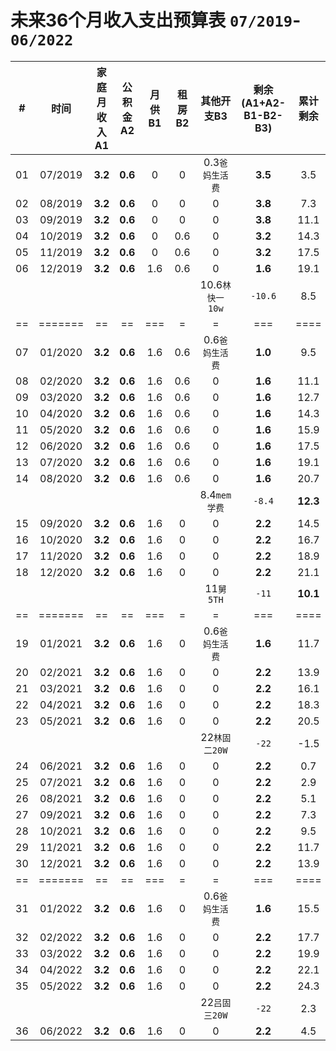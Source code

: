 # 未来36个月收入支出预算表 `07/2019`-`06/2022`

|# |   时间|家庭月收入A1|公积金A2|月供B1|租房B2|其他开支B3|剩余(A1+A2-B1-B2-B3)|累计剩余|
|--|   :--:|        :--:|    :--:|  :--:|  :--:|      :--:|                :--:|    :--:|
|01|07/2019|**3.2**| **0.6**|     0|     0|0.3`爸妈生活费`|**3.5**| 3.5|
|02|08/2019|**3.2**| **0.6**|     0|     0|              0|**3.8**| 7.3|
|03|09/2019|**3.2**| **0.6**|     0|     0|              0|**3.8**|11.1|
|04|10/2019|**3.2**| **0.6**|     0|   0.6|              0|**3.2**|14.3|
|05|11/2019|**3.2**| **0.6**|     0|   0.6|              0|**3.2**|17.5|
|06|12/2019|**3.2**| **0.6**|   1.6|   0.6|              0|**1.6**|19.1|
|  |       |       |        |      |      |10.6`林快一10w`|`-10.6`| 8.5|
|==|=======|  ==   |   ==   |   ===|     =|              =|  ===  |====|
|07|01/2020|**3.2**| **0.6**|   1.6|   0.6|0.6`爸妈生活费`|**1.0**| 9.5|
|08|02/2020|**3.2**| **0.6**|   1.6|   0.6|              0|**1.6**|11.1|
|09|03/2020|**3.2**| **0.6**|   1.6|   0.6|              0|**1.6**|12.7|
|10|04/2020|**3.2**| **0.6**|   1.6|   0.6|              0|**1.6**|14.3|
|11|05/2020|**3.2**| **0.6**|   1.6|   0.6|              0|**1.6**|15.9|
|12|06/2020|**3.2**| **0.6**|   1.6|   0.6|              0|**1.6**|17.5|
|13|07/2020|**3.2**| **0.6**|   1.6|   0.6|              0|**1.6**|19.1|
|14|08/2020|**3.2**| **0.6**|   1.6|   0.6|              0|**1.6**|20.7|
|  |       |       |        |      |      |8.4`mem学费`   |`-8.4` |**12.3**|
|15|09/2020|**3.2**| **0.6**|   1.6|     0|              0|**2.2**|14.5|
|16|10/2020|**3.2**| **0.6**|   1.6|     0|              0|**2.2**|16.7|
|17|11/2020|**3.2**| **0.6**|   1.6|     0|              0|**2.2**|18.9|
|18|12/2020|**3.2**| **0.6**|   1.6|     0|              0|**2.2**|21.1|
|  |       |       |        |      |      |11`舅5TH`      |`-11`  |**10.1**|
|==|=======|  ==   |   ==   |   ===|     =|              =|  ===  |====|
|19|01/2021|**3.2**| **0.6**|   1.6|     0|0.6`爸妈生活费`|**1.6**|11.7|
|20|02/2021|**3.2**| **0.6**|   1.6|     0|              0|**2.2**|13.9|
|21|03/2021|**3.2**| **0.6**|   1.6|     0|              0|**2.2**|16.1|
|22|04/2021|**3.2**| **0.6**|   1.6|     0|              0|**2.2**|18.3|
|23|05/2021|**3.2**| **0.6**|   1.6|     0|              0|**2.2**|20.5|
|  |       |       |        |      |      |22`林固二20W`  |`-22`  |-1.5|
|24|06/2021|**3.2**| **0.6**|   1.6|     0|              0|**2.2**| 0.7|
|25|07/2021|**3.2**| **0.6**|   1.6|     0|              0|**2.2**| 2.9|
|26|08/2021|**3.2**| **0.6**|   1.6|     0|              0|**2.2**| 5.1|
|27|09/2021|**3.2**| **0.6**|   1.6|     0|              0|**2.2**| 7.3|
|28|10/2021|**3.2**| **0.6**|   1.6|     0|              0|**2.2**| 9.5|
|29|11/2021|**3.2**| **0.6**|   1.6|     0|              0|**2.2**|11.7|
|30|12/2021|**3.2**| **0.6**|   1.6|     0|              0|**2.2**|13.9|
|==|=======|  ==   |   ==   |   ===|     =|              =|  ===  |====|
|31|01/2022|**3.2**| **0.6**|   1.6|     0|0.6`爸妈生活费`|**1.6**|15.5|
|32|02/2022|**3.2**| **0.6**|   1.6|     0|              0|**2.2**|17.7|
|33|03/2022|**3.2**| **0.6**|   1.6|     0|              0|**2.2**|19.9|
|34|04/2022|**3.2**| **0.6**|   1.6|     0|              0|**2.2**|22.1|
|35|05/2022|**3.2**| **0.6**|   1.6|     0|              0|**2.2**|24.3|
|  |       |       |        |      |      |22`吕固三20W`  |`-22`  | 2.3|
|36|06/2022|**3.2**| **0.6**|   1.6|     0|              0|**2.2**| 4.5|
